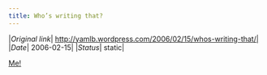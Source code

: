 ```yaml
---
title: Who’s writing that?
---
```


|*Original link*| http://yamlb.wordpress.com/2006/02/15/whos-writing-that/|
|*Date*| 2006-02-15|
|*Status*| static|

<a href="http://emotion.inrialpes.fr/~dangauthier/">Me!</a>